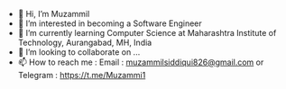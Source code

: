 - 👋 Hi, I’m Muzammil
- 👀 I’m interested in becoming a Software Engineer
- 🌱 I’m currently learning Computer Science at Maharashtra Institute of Technology, Aurangabad, MH, India
- 💞️ I’m looking to collaborate on ...
- 📫 How to reach me : Email : muzammilsiddiqui826@gmail.com or Telegram : https://t.me/Muzammi1

<!---
Muz4mmil/Muz4mmil is a ✨ special ✨ repository because its `README.md` (this file) appears on your GitHub profile.
You can click the Preview link to take a look at your changes.
--->
